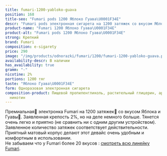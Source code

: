 ```yaml
---
title: fumari-1200-yabloko-guava
position: 168
title-seo: "Fumari pods 1200 Яблоко Гуава\U0001F34E"
descr: "Fumari pods электронная сигарета на 1200 затяжек со вкусом Яблока и Гуавы\U0001F34E"
product-name: "Fumari 1200 Яблоко Гуава\U0001F34E"
product-alt: "Fumari pods 1200 Яблоко Гуава\U0001F34E"
strong: Крепкий
brand: Fumari
composition: e-sigarety
price: 290
image: "/img/products/odnorazki/fumari/1200/fumari-1200-yabloko-guava.png"
availability-descr: В наличии
has_availability: true
gramm: "-"
nicotine: 2%
portions: 1200 тяг
taste: "Яблоко Гуава\U0001F34E"
form: Одноразовая электронная сигарета
composition-product: Пищевой пропиленгликоль, растительный глицерин, ароматизатор,
  никотин
---
```


Премиальная🥇 электронка Fumari на 1200 затяжек💨 со вкусом Яблока и Гуавы🍎. Заявленная крепость 2%, но на деле немного больше. Тянется очень легко и приятно (не сравнить ни с одним другим устройством). Заявленное количество затяжек соответствует действительности. Приятный матовый корпус делают этот девайс очень удобным и комфортным в использовании.<br>
Не забываем что у Fumari более 20 вкусов : [смотреть всю линейку Fumari](/fumari).